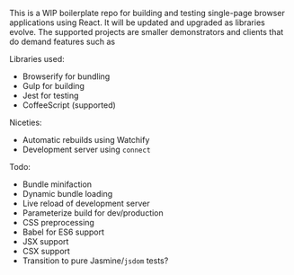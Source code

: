 This is a WIP boilerplate repo for building and testing single-page browser
applications using React. It will be updated and upgraded as libraries evolve.
The supported projects are smaller demonstrators and clients that do demand
features such as

Libraries used:
- Browserify for bundling
- Gulp for building
- Jest for testing
- CoffeeScript (supported)

Niceties:
- Automatic rebuilds using Watchify
- Development server using `connect`

Todo:
- Bundle minifaction
- Dynamic bundle loading
- Live reload of development server
- Parameterize build for dev/production
- CSS preprocessing
- Babel for ES6 support
- JSX support
- CSX support
- Transition to pure Jasmine/`jsdom` tests?
